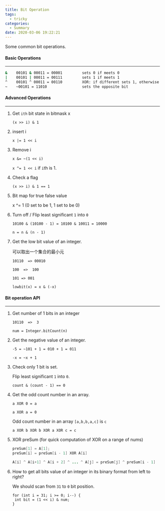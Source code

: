 ```yaml
---
title: Bit Operation
tags:
  - tricky
categories:
  - Summary
date: 2020-03-06 19:22:21
---
```


Some common bit operations.



<!--more-->

#### Basic Operations

---

```bash
&    00101 & 00011 = 00001         sets 0 if meets 0
|    00101 | 00011 = 00111         sets 1 if meets 1
^    00101 ^ 00011 = 00110         XOR: if different sets 1, otherwise 0
~    ~00101 = 11010                sets the opposite bit
```



#### Advanced Operations

---

1. Get `ith` bit state in bitmask x

    `(x >> i) & 1`

2. insert i

   `x |= 1 << i`

3. Remove i

   `x &= ~(1 << i)`

   `x ^= 1 << i`  if `i`th is 1.

4. Check a flag

   `(x >> i) & 1 == 1`

5. Bit map for true false value

   x ^= 1        (0 set to be 1, 1 set to be 0)

6. Turn off / Flip least significant `1` into `0`

   `10100 & (10100 - 1) = 10100 & 10011 = 10000`

   `n = n & (n - 1)` 

7. Get the low bit value of an integer.

   可以取出一个集合的最小元

   `10110  => 00010`

   `100  =>  100`

   `101 => 001`

   `lowbit(x) = x & (-x)`   
   
   

#### Bit operation API

---

1. Get number of 1 bits in an integer

   `10110  =>  3`
   
   `num = Integer.bitCount(n)`

2. Get the negative value of an integer.

   `-5 = ~101 + 1 = 010 + 1 = 011`

   `-x = ~x + 1`

4. Check only 1 bit is set.

   Flip least significant `1` into `0`.

   `count & (count - 1) == 0` 
   
5. Get the odd count number in an array.

   `a XOR 0 = a`

   `a XOR a = 0`

   Odd count number in an array `[a,b,b,a,c]` is `c`

   `a XOR b XOR b XOR a XOR c = c`

5. XOR preSum     (for quick computation of  XOR on a range of nums)

   ```java
   preSum[1] = A[1];
   preSum[i] = preSum[i - 1] XOR A[i]
   
   A[i] ^ A[i+1] ^ A[i + 2] ^ ... ^ A[j] = preSum[j] ^ preSum[i - 1]
   ```

6. How to get all bits value of an integer in its binary format from left to right?

   We should scan from `31` to `0` bit position.

   ```
   for (int i = 31; i >= 0; i--) {
   	int bit = (1 << i) & num;
   }
   ```

   